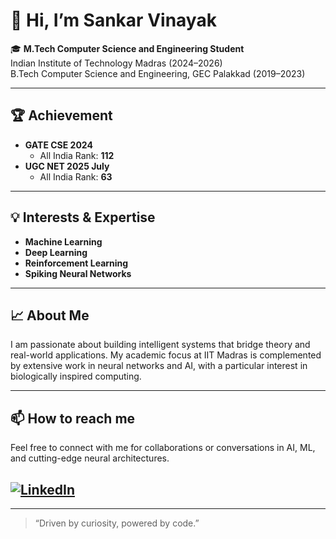 # 👋 Hi, I’m Sankar Vinayak

🎓 **M.Tech Computer Science and Engineering Student**  
Indian Institute of Technology Madras (2024–2026)  
B.Tech Computer Science and Engineering, GEC Palakkad (2019–2023)

---

## 🏆 Achievement
- **GATE CSE 2024**
  - All India Rank: **112**
- **UGC NET 2025 July**
  - All India Rank: **63**

---

## 💡 Interests & Expertise

- **Machine Learning**
- **Deep Learning**
- **Reinforcement Learning**
- **Spiking Neural Networks**

---

## 📈 About Me

I am passionate about building intelligent systems that bridge theory and real-world applications. My academic focus at IIT Madras is complemented by extensive work in neural networks and AI, with a particular interest in biologically inspired computing.

---



## 📫 How to reach me

Feel free to connect with me for collaborations or conversations in AI, ML, and cutting-edge neural architectures.

[![LinkedIn](https://img.shields.io/badge/LinkedIn-0077B5?style=flat&logo=linkedin&logoColor=white)](https://www.linkedin.com/in/sankar-vinayak-e-p/)
---

<!--
Add your social links here if you wish! For example:
[![LinkedIn](https://img.shields.io/badge/-LinkedIn-0077B5?style=flat&logo=linkedin&logoColor=white)](https://www.linkedin.com/in/sankar-vinayak-e-p/) | [Twitter](#) | [Personal Website](#)
-->

<!--
Optionally showcase pinned or favorite projects below:
- [Project Name](GitHub link) - Short description.
-->

---

> “Driven by curiosity, powered by code.”
